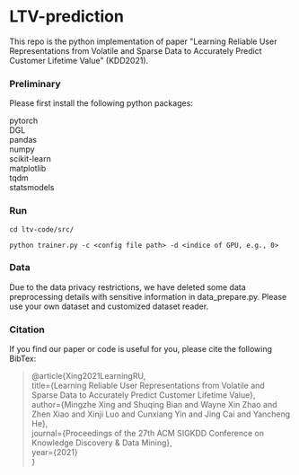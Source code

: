 # LTV-prediction

This repo is the python implementation of paper "Learning Reliable User Representations from Volatile and Sparse Data to Accurately Predict Customer Lifetime Value" (KDD2021).

### Preliminary
Please first install the following python packages:

pytorch  
DGL  
pandas  
numpy  
scikit-learn  
matplotlib  
tqdm  
statsmodels  



### Run
`cd ltv-code/src/`

`python trainer.py -c <config file path> -d <indice of GPU, e.g., 0>`



### Data
Due to the data privacy restrictions, we have deleted some data preprocessing details with sensitive information in data_prepare.py.
Please use your own dataset and customized dataset reader.


### Citation
If you find our paper or code is useful for you, please cite the following BibTex:

> @article{Xing2021LearningRU,  
  title={Learning Reliable User Representations from Volatile and Sparse Data to Accurately Predict Customer Lifetime Value},  
  author={Mingzhe Xing and Shuqing Bian and Wayne Xin Zhao and Zhen Xiao and Xinji Luo and Cunxiang Yin and Jing Cai and Yancheng He},  
  journal={Proceedings of the 27th ACM SIGKDD Conference on Knowledge Discovery \& Data Mining},  
  year={2021}  
}  
